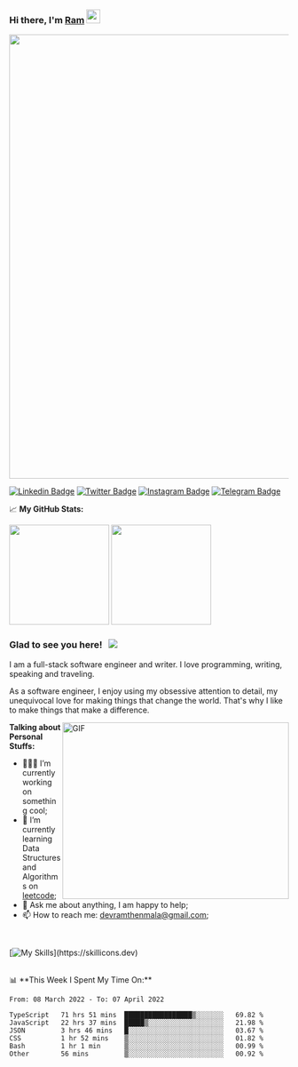 ### Hi there, I'm <a href="#" target="_blank">Ram</a> <img src="https://media.giphy.com/media/hvRJCLFzcasrR4ia7z/giphy.gif" width="25px">

<a href="https://github.com/ramthenmala/github-profile-trophy">
<img width=800 src="https://github-profile-trophy.vercel.app/?username=ramthenmala&column=8&margin-h=15&theme=flat&no-frame=true"/>
</a>

[![Linkedin Badge](https://img.shields.io/badge/-LinkedIn-0e76a8?style=flat-square&logo=Linkedin&logoColor=white)](https://www.linkedin.com/in/ramdevengineer/)
[![Twitter Badge](https://img.shields.io/badge/-Twitter-00acee?style=flat-square&logo=Twitter&logoColor=white)](https://twitter.com/ramthenmala)
[![Instagram Badge](https://img.shields.io/badge/-Instagram-e4405f?style=flat-square&logo=Instagram&logoColor=white)](https://instagram.com/ramthenmala/)
[![Telegram Badge](https://img.shields.io/badge/-Telegram-0088cc?style=flat-square&logo=Telegram&logoColor=white)](https://t.me/ramthenmala)


📈 **My GitHub Stats:**

<p>
  <img height="180em" src="https://github-readme-stats.vercel.app/api?username=ramthenmala&show_icons=true&hide_border=true&&count_private=true&include_all_commits=true" />
  <img height="180em" src="https://github-readme-stats.vercel.app/api/top-langs/?username=ramthenmala&exclude_repo=KNN-Image-Classification&show_icons=true&hide_border=true&layout=compact&langs_count=8"/>
</p>

### Glad to see you here! &nbsp; ![](https://visitor-badge.glitch.me/badge?page_id=ramthenmala)

I am a full-stack software engineer and writer. I love programming, writing, speaking and traveling.

As a software engineer, I enjoy using my obsessive attention to detail, my unequivocal love for making things that change the world. That's why I like to make things that make a difference.

<img align="right" alt="GIF" src="https://user-images.githubusercontent.com/4328468/157245666-f4dd5472-5b11-4727-baaf-69e90e372b69.gif?raw=true" width="408" height="318" />

**Talking about Personal Stuffs:**

- 👨🏻‍💻 I’m currently working on something cool;
- 🚀 I’m currently learning Data Structures and Algorithms on [leetcode](https://leetcode.com/ramthenmala);
- 💬 Ask me about anything, I am happy to help; 
- 📫 How to reach me: devramthenmala@gmail.com;

</br>

[![My Skills](https://skillicons.dev/icons?i=html,css,sass,tailwind,js,react,redux,ts,nodejs,electron,express,emotion,figma,git,materialui,mongodb,nextjs,)](https://skillicons.dev)

</br>
📊 **This Week I Spent My Time On:**
<!--START_SECTION:waka-->

```text
From: 08 March 2022 - To: 07 April 2022

TypeScript   71 hrs 51 mins  █████████████████▒░░░░░░░   69.82 %
JavaScript   22 hrs 37 mins  █████▒░░░░░░░░░░░░░░░░░░░   21.98 %
JSON         3 hrs 46 mins   █░░░░░░░░░░░░░░░░░░░░░░░░   03.67 %
CSS          1 hr 52 mins    ▒░░░░░░░░░░░░░░░░░░░░░░░░   01.82 %
Bash         1 hr 1 min      ▒░░░░░░░░░░░░░░░░░░░░░░░░   00.99 %
Other        56 mins         ▒░░░░░░░░░░░░░░░░░░░░░░░░   00.92 %
```

<!--END_SECTION:waka-->


